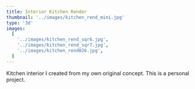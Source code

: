 ```yaml
---
title: Interior Kitchen Render
thumbnail: '../images/kitchen_rend_mini.jpg'
type: '3d'
images:
  [
    '../images/kitchen_rend_sqr6.jpg',
    '../images/kitchen_rend_sqr7.jpg',
    '../images/kitchen_rend026.jpg',
  ]
---
```


Kitchen interior I created from my own original concept.
This is a personal project.
